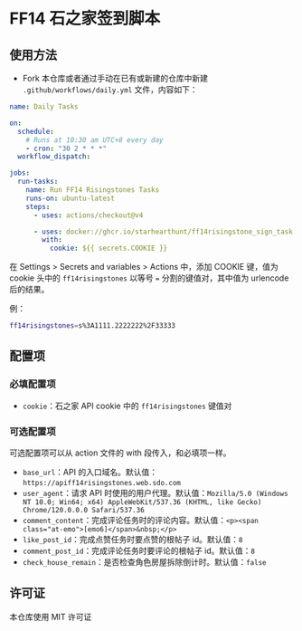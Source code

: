# FF14 石之家签到脚本

## 使用方法

- Fork 本仓库或者通过手动在已有或新建的仓库中新建 `.github/workflows/daily.yml` 文件，内容如下：

```yaml
name: Daily Tasks

on:
  schedule:
    # Runs at 10:30 am UTC+8 every day
    - cron: "30 2 * * *"
  workflow_dispatch:

jobs:
  run-tasks:
    name: Run FF14 Risingstones Tasks
    runs-on: ubuntu-latest
    steps:
      - uses: actions/checkout@v4

      - uses: docker://ghcr.io/starhearthunt/ff14risingstone_sign_task:master
        with:
          cookie: ${{ secrets.COOKIE }}
```

在 Settings > Secrets and variables > Actions 中，添加 COOKIE 键，值为 cookie 头中的 `ff14risingstones` 以等号 `=` 分割的键值对，其中值为 urlencode 后的结果。

例：

```bash
ff14risingstones=s%3A1111.2222222%2F33333
```

## 配置项

### 必填配置项

- `cookie`：石之家 API cookie 中的 `ff14risingstones` 键值对

### 可选配置项

可选配置项可以从 action 文件的 with 段传入，和必填项一样。

- `base_url`：API 的入口域名。默认值：`https://apiff14risingstones.web.sdo.com`
- `user_agent`：请求 API 时使用的用户代理。默认值：`Mozilla/5.0 (Windows NT 10.0; Win64; x64) AppleWebKit/537.36 (KHTML, like Gecko) Chrome/120.0.0.0 Safari/537.36`
- `comment_content`：完成评论任务时的评论内容。默认值：`<p><span class="at-emo">[emo6]</span>&nbsp;</p>`
- `like_post_id`：完成点赞任务时要点赞的根帖子 id。默认值：`8`
- `comment_post_id`：完成评论任务时要评论的根帖子 id。默认值：`8`
- `check_house_remain`：是否检查角色房屋拆除倒计时。默认值：`false`

## 许可证

本仓库使用 MIT 许可证
